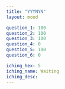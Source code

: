 ```yaml
---
title: "YYYNYN"
layout: mood

question_1: 100
question_2: 100
question_3: 100
question_4: 0
question_5: 100
question_6: 0

iching_hex: 5
iching_name: Waiting
iching_desc: 
---
```

